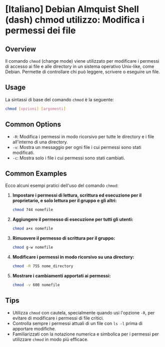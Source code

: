 # [Italiano] Debian Almquist Shell (dash) chmod utilizzo: Modifica i permessi dei file

## Overview
Il comando `chmod` (change mode) viene utilizzato per modificare i permessi di accesso ai file e alle directory in un sistema operativo Unix-like, come Debian. Permette di controllare chi può leggere, scrivere o eseguire un file.

## Usage
La sintassi di base del comando `chmod` è la seguente:

```bash
chmod [opzioni] [argomenti]
```

## Common Options
- `-R`: Modifica i permessi in modo ricorsivo per tutte le directory e i file all'interno di una directory.
- `-v`: Mostra un messaggio per ogni file i cui permessi sono stati modificati.
- `-c`: Mostra solo i file i cui permessi sono stati cambiati.

## Common Examples
Ecco alcuni esempi pratici dell'uso del comando `chmod`:

1. **Impostare i permessi di lettura, scrittura ed esecuzione per il proprietario, e solo lettura per il gruppo e gli altri:**

   ```bash
   chmod 744 nomefile
   ```

2. **Aggiungere il permesso di esecuzione per tutti gli utenti:**

   ```bash
   chmod a+x nomefile
   ```

3. **Rimuovere il permesso di scrittura per il gruppo:**

   ```bash
   chmod g-w nomefile
   ```

4. **Modificare i permessi in modo ricorsivo su una directory:**

   ```bash
   chmod -R 755 nome_directory
   ```

5. **Mostrare i cambiamenti apportati ai permessi:**

   ```bash
   chmod -v 600 nomefile
   ```

## Tips
- Utilizza `chmod` con cautela, specialmente quando usi l'opzione `-R`, per evitare di modificare i permessi di file critici.
- Controlla sempre i permessi attuali di un file con `ls -l` prima di apportare modifiche.
- Familiarizzati con la notazione numerica e simbolica per i permessi per utilizzare `chmod` in modo più efficace.